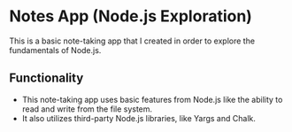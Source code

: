 # Notes App (Node.js Exploration)

This is a basic note-taking app that I created in order to explore the fundamentals of Node.js.

## Functionality
* This note-taking app uses basic features from Node.js like the ability to read and write from the file system.
* It also utilizes third-party Node.js libraries, like Yargs and Chalk.

